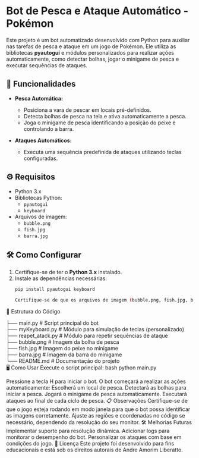 # Bot de Pesca e Ataque Automático - Pokémon  

Este projeto é um bot automatizado desenvolvido com Python para auxiliar nas tarefas de pesca e ataque em um jogo de Pokémon. Ele utiliza as bibliotecas **pyautogui** e módulos personalizados para realizar ações automaticamente, como detectar bolhas, jogar o minigame de pesca e executar sequências de ataques.  

## 🎯 Funcionalidades  
- **Pesca Automática:**  
  - Posiciona a vara de pescar em locais pré-definidos.  
  - Detecta bolhas de pesca na tela e ativa automaticamente a pesca.  
  - Joga o minigame de pesca identificando a posição do peixe e controlando a barra.  

- **Ataques Automáticos:**  
  - Executa uma sequência predefinida de ataques utilizando teclas configuradas.  

## ⚙️ Requisitos  
- Python 3.x  
- Bibliotecas Python:  
  - `pyautogui`  
  - `keyboard`  
- Arquivos de imagem:  
  - `bubble.png`  
  - `fish.jpg`  
  - `barra.jpg`  

## 🛠️ Como Configurar  
1. Certifique-se de ter o **Python 3.x** instalado.  
2. Instale as dependências necessárias:  
   ```bash
   pip install pyautogui keyboard

   Certifique-se de que os arquivos de imagem (bubble.png, fish.jpg, barra.jpg) estejam na mesma pasta do script.
📂 Estrutura do Código

├── main.py             # Script principal do bot  
├── myKeyboard.py       # Módulo para simulação de teclas (personalizado)  
├── reapet_atack.py     # Módulo para repetir sequências de ataque  
├── bubble.png          # Imagem da bolha de pesca  
├── fish.jpg            # Imagem do peixe no minigame  
├── barra.jpg           # Imagem da barra do minigame  
└── README.md           # Documentação do projeto  
🖥️ Como Usar
Execute o script principal:
bash
python main.py

Pressione a tecla H para iniciar o bot.
O bot começará a realizar as ações automaticamente:
Escolherá um local de pesca.
Detectará as bolhas para iniciar a pesca.
Jogará o minigame de pesca automaticamente.
Executará ataques ao final de cada ciclo de pesca.
📋 Observações
Certifique-se de que o jogo esteja rodando em modo janela para que o bot possa identificar as imagens corretamente.
Ajuste as regiões e coordenadas no código se necessário, dependendo da resolução do seu monitor.
🛠️ Melhorias Futuras
Implementar suporte para resolução dinâmica.
Adicionar logs para monitorar o desempenho do bot.
Personalizar os ataques com base em condições do jogo.
📜 Licença
Este projeto foi desenvolvido para fins educacionais e está sob os direitos autorais de Andre Amorim Liberatto.


